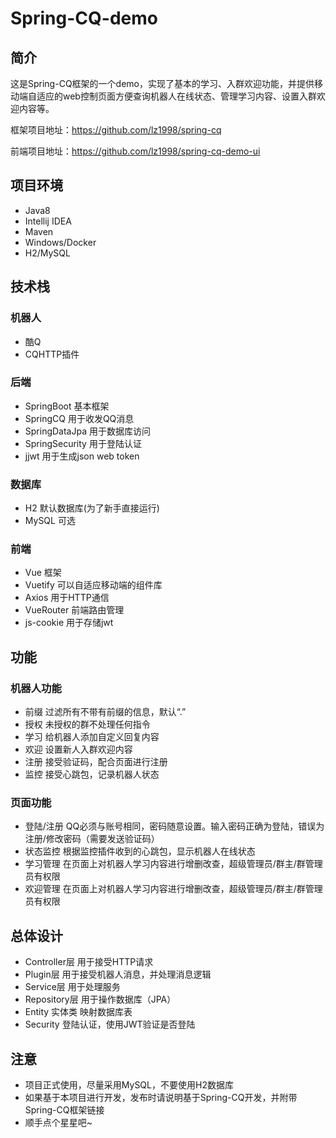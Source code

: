 # Spring-CQ-demo

## 简介
这是Spring-CQ框架的一个demo，实现了基本的学习、入群欢迎功能，并提供移动端自适应的web控制页面方便查询机器人在线状态、管理学习内容、设置入群欢迎内容等。

框架项目地址：https://github.com/lz1998/spring-cq

前端项目地址：https://github.com/lz1998/spring-cq-demo-ui

## 项目环境
- Java8
- Intellij IDEA
- Maven
- Windows/Docker
- H2/MySQL

## 技术栈
### 机器人
- 酷Q
- CQHTTP插件

### 后端
- SpringBoot 基本框架
- SpringCQ 用于收发QQ消息
- SpringDataJpa 用于数据库访问
- SpringSecurity 用于登陆认证
- jjwt 用于生成json web token

### 数据库
- H2 默认数据库(为了新手直接运行)
- MySQL 可选

### 前端
- Vue 框架
- Vuetify 可以自适应移动端的组件库
- Axios 用于HTTP通信
- VueRouter 前端路由管理
- js-cookie 用于存储jwt

## 功能
### 机器人功能
- 前缀 过滤所有不带有前缀的信息，默认“.”
- 授权 未授权的群不处理任何指令
- 学习 给机器人添加自定义回复内容
- 欢迎 设置新人入群欢迎内容
- 注册 接受验证码，配合页面进行注册
- 监控 接受心跳包，记录机器人状态

### 页面功能
- 登陆/注册 QQ必须与账号相同，密码随意设置。输入密码正确为登陆，错误为注册/修改密码（需要发送验证码）
- 状态监控 根据监控插件收到的心跳包，显示机器人在线状态
- 学习管理 在页面上对机器人学习内容进行增删改查，超级管理员/群主/群管理员有权限
- 欢迎管理 在页面上对机器人学习内容进行增删改查，超级管理员/群主/群管理员有权限

## 总体设计
- Controller层 用于接受HTTP请求
- Plugin层 用于接受机器人消息，并处理消息逻辑
- Service层 用于处理服务
- Repository层 用于操作数据库（JPA）
- Entity 实体类 映射数据库表
- Security 登陆认证，使用JWT验证是否登陆

## 注意
- 项目正式使用，尽量采用MySQL，不要使用H2数据库
- 如果基于本项目进行开发，发布时请说明基于Spring-CQ开发，并附带Spring-CQ框架链接
- 顺手点个星星吧~
